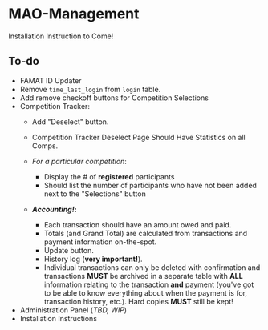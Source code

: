 # MAO-Management

Installation Instruction to Come!

## To-do

- FAMAT ID Updater
- Remove `time_last_login` from `login` table.
- Add remove checkoff buttons for Competition Selections
- Competition Tracker:
    - Add "Deselect" button.
    - Competition Tracker Deselect Page Should Have Statistics on all Comps.

    - _For a particular competition_:
        - Display the # of **registered** participants
        - Should list the number of participants who have not been added next to the "Selections" button
    - **_Accounting!_:**
        - Each transaction should have an amount owed and paid.
        - Totals (and Grand Total) are calculated from transactions and payment information on-the-spot.
        - Update button.
        - History log (**very important!**).
        - Individual transactions can only be deleted with confirmation and transactions **MUST** be archived in a
          separate table with **ALL** information relating to the transaction **and** payment (you've got to be able to
          know everything about when the payment is for, transaction history, etc.). Hard copies **MUST** still be kept!
- Administration Panel (_TBD, WIP_)
- Installation Instructions
